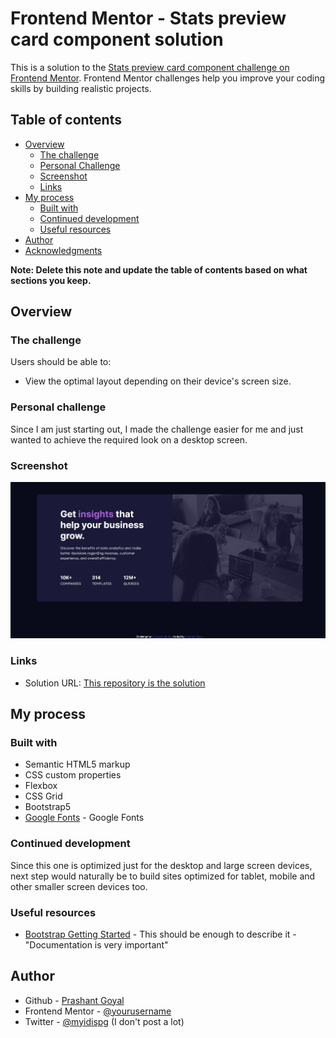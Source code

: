 # Frontend Mentor - Stats preview card component solution

This is a solution to the [Stats preview card component challenge on Frontend Mentor](https://www.frontendmentor.io/challenges/stats-preview-card-component-8JqbgoU62). Frontend Mentor challenges help you improve your coding skills by building realistic projects. 

## Table of contents

- [Overview](#overview)
  - [The challenge](#the-challenge)
  - [Personal Challenge](#personal-challenge)
  - [Screenshot](#screenshot)
  - [Links](#links)
- [My process](#my-process)
  - [Built with](#built-with)
  - [Continued development](#continued-development)
  - [Useful resources](#useful-resources)
- [Author](#author)
- [Acknowledgments](#acknowledgments)

**Note: Delete this note and update the table of contents based on what sections you keep.**

## Overview

### The challenge

Users should be able to:

- View the optimal layout depending on their device's screen size.

### Personal challenge
Since I am just starting out, I made the challenge easier for me and just wanted to achieve the required look on a desktop screen.

### Screenshot

![](./screenshots/desktop-final.jpg)

### Links

- Solution URL: [This repository is the solution](https://github.com/myidispg/frontend_mentor_practice)

## My process

### Built with

- Semantic HTML5 markup
- CSS custom properties
- Flexbox
- CSS Grid
- Bootstrap5
- [Google Fonts](https://fonts.google.com/) - Google Fonts 

### Continued development
Since this one is optimized just for the desktop and large screen devices, next step would naturally be to build sites optimized for tablet, mobile and other smaller screen devices too. 

### Useful resources

- [Bootstrap Getting Started](https://getbootstrap.com/docs/5.0/getting-started/download/) - This should be enough to describe it - "Documentation is very important"

## Author

- Github - [Prashant Goyal](https://www.github.com/myidispg)
- Frontend Mentor - [@yourusername](https://www.frontendmentor.io/profile/myidispg)
- Twitter - [@myidispg](https://www.twitter.com/myidispg) (I don't post a lot)

